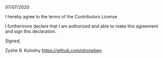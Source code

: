 
07/07/2020

I hereby agree to the terms of the Contributors License

I furthermore declare that I am authorized and able to make this agreement and sign this declaration.

Signed,

Zyshe B. Kolodny
https://github.com/phoneben

